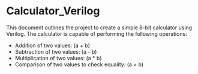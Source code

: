 # Calculator_Verilog

This document outlines the project to create a simple 8-bit calculator using Verilog. The calculator is capable of performing the following operations:

- Addition of two values: \(a + b\)
- Subtraction of two values: \(a - b\)
- Multiplication of two values: \(a * b\)
- Comparison of two values to check equality: \(a = b\)

